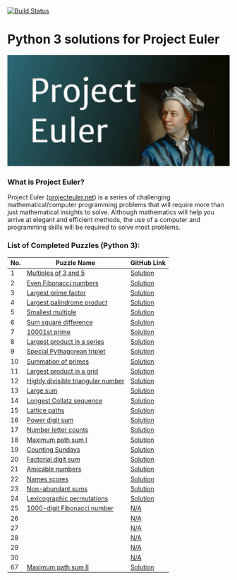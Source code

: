 [![Build Status](https://travis-ci.org/ikostan/ProjectEuler.svg?branch=master)](https://travis-ci.org/ikostan/ProjectEuler)

# Python 3 solutions for Project Euler

![](https://github.com/ikostan/ProjectEuler/blob/master/ProjectEuler.png)

### What is Project Euler?

Project Euler ([projecteuler.net](http://projecteuler.net)) is a series of challenging mathematical/computer programming problems that will require more than just mathematical insights to solve. Although mathematics will help you arrive at elegant and efficient methods, the use of a computer and programming skills will be required to solve most problems.

### List of Completed Puzzles (Python 3):

| No. | Puzzle Name                                                                                                     | GitHub Link |
|-----|-----------------------------------------------------------------------------------------------------------------|-------------|
|1    |[Multiples of 3 and 5](https://projecteuler.net/problem=1) |[Solution](https://github.com/ikostan/ProjectEuler/tree/master/Problem_1)|
|2    |[Even Fibonacci numbers](https://projecteuler.net/problem=2)|[Solution](https://github.com/ikostan/ProjectEuler/tree/master/Problem_2)|
|3    |[Largest prime factor](https://projecteuler.net/problem=3)|[Solution](https://github.com/ikostan/ProjectEuler/tree/master/Problem_3)|
|4    |[Largest palindrome product](https://projecteuler.net/problem=4)|[Solution](https://github.com/ikostan/ProjectEuler/tree/master/Problem_4)|
|5    |[Smallest multiple](https://projecteuler.net/problem=5)|[Solution](https://github.com/ikostan/ProjectEuler/tree/master/Problem_5)|
|6    |[Sum square difference](https://projecteuler.net/problem=6)|[Solution](https://github.com/ikostan/ProjectEuler/tree/master/Problem_6)|
|7    |[10001st prime](https://projecteuler.net/problem=7)|[Solution](https://github.com/ikostan/ProjectEuler/tree/master/Problem_7)|
|8    |[Largest product in a series](https://projecteuler.net/problem=8)|[Solution](https://github.com/ikostan/ProjectEuler/tree/master/Problem_8)|
|9    |[Special Pythagorean triplet](https://projecteuler.net/problem=9)|[Solution](https://github.com/ikostan/ProjectEuler/tree/master/Problem_9)|
|10   |[Summation of primes](https://projecteuler.net/problem=10)|[Solution](https://github.com/ikostan/ProjectEuler/tree/master/Problem_10)|
|11   |[Largest product in a grid](https://projecteuler.net/problem=11)|[Solution](https://github.com/ikostan/ProjectEuler/tree/master/Problem_11)|
|12   |[Highly divisible triangular number](https://projecteuler.net/problem=12)|[Solution](https://github.com/ikostan/ProjectEuler/tree/master/Problem_12)|
|13   |[Large sum](https://projecteuler.net/problem=13)|[Solution](https://github.com/ikostan/ProjectEuler/tree/master/Problem_13)|
|14   |[Longest Collatz sequence](https://projecteuler.net/problem=14)|[Solution](https://github.com/ikostan/ProjectEuler/tree/master/Problem_14)|
|15   |[Lattice paths](https://projecteuler.net/problem=15)|[Solution](https://github.com/ikostan/ProjectEuler/tree/master/Problem_15)|
|16   |[Power digit sum](https://projecteuler.net/problem=16)|[Solution](https://github.com/ikostan/ProjectEuler/tree/master/Problem_16)|
|17   |[Number letter counts](https://projecteuler.net/problem=17)|[Solution](https://github.com/ikostan/ProjectEuler/tree/master/Problem_17)|
|18   |[Maximum path sum I](https://projecteuler.net/problem=18)|[Solution](https://github.com/ikostan/ProjectEuler/tree/master/Problem_18)|
|19   |[Counting Sundays](https://projecteuler.net/problem=19)|[Solution](https://github.com/ikostan/ProjectEuler/tree/master/Problem_19)|
|20   |[Factorial digit sum](https://projecteuler.net/problem=20)|[Solution](https://github.com/ikostan/ProjectEuler/tree/master/Problem_20)|
|21   |[Amicable numbers](https://projecteuler.net/problem=21)|[Solution](https://github.com/ikostan/ProjectEuler/tree/master/Problem_21)|
|22   |[Names scores](https://projecteuler.net/problem=22)|[Solution](https://github.com/ikostan/ProjectEuler/tree/master/Problem_22)|
|23   |[Non-abundant sums](https://projecteuler.net/problem=23)|[Solution](https://github.com/ikostan/ProjectEuler/tree/master/Problem_23)|
|24   |[Lexicographic permutations](https://projecteuler.net/problem=24)|[Solution](https://github.com/ikostan/ProjectEuler/tree/master/Problem_24)|
|25   |[1000-digit Fibonacci number](https://projecteuler.net/problem=25)|[N/A]()|
|26   |[]()|[N/A]()|
|27   |[]()|[N/A]()|
|28   |[]()|[N/A]()|
|29   |[]()|[N/A]()|
|30   |[]()|[N/A]()|
|67   |[Maximum path sum II](https://projecteuler.net/problem=67)|[Solution](https://github.com/ikostan/ProjectEuler/tree/master/Problem_67)|
